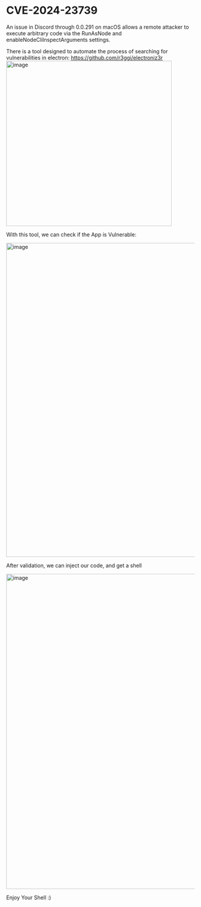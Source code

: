 # CVE-2024-23739
An issue in Discord through 0.0.291 on macOS allows a remote attacker to execute arbitrary code via the RunAsNode and enableNodeClilnspectArguments settings.

 There is a tool designed to automate the process of searching for vulnerabilities in electron: https://github.com/r3ggi/electroniz3r
 <img width="442" alt="image" src="https://github.com/V3x0r/CVE-2024-23739/assets/83291215/86ad0991-6c71-4c1d-a9cf-b9299800b19e">

 

 
 With this tool, we can check if the App is Vulnerable:
 
 <img width="840" alt="image" src="https://github.com/V3x0r/CVE-2024-23739/assets/83291215/da94e15e-ab27-4846-825d-1c5e86694be3">

 
 
 After validation, we can inject our code, and get a shell
 
 
<img width="843" alt="image" src="https://github.com/V3x0r/CVE-2024-23739/assets/83291215/26702453-049c-4224-82b7-360319d8abad">



 Enjoy Your Shell :)

